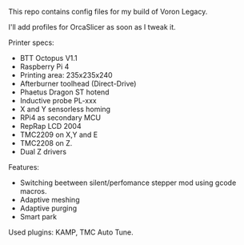 This repo contains config files for my build of Voron Legacy.

I'll add profiles for OrcaSlicer as soon as I tweak it.

Printer specs:

- BTT Octopus V1.1
- Raspberry Pi 4
- Printing area: 235x235x240
- Afterburner toolhead (Direct-Drive)
- Phaetus Dragon ST hotend
- Inductive probe PL-xxx
- X and Y sensorless homing
- RPi4 as secondary MCU
- RepRap LCD 2004
- TMC2209 on X,Y and E
- TMC2208 on Z.
- Dual Z drivers

Features: 

- Switching beetween silent/perfomance stepper mod using gcode macros.
- Adaptive meshing
- Adaptive purging
- Smart park 
  
Used plugins: KAMP, TMC Auto Tune.

  
